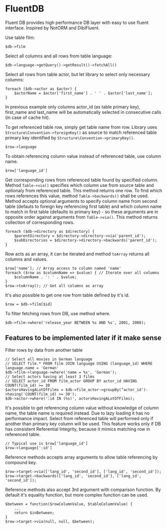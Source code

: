 # FluentDB

Fluent DB provides high performance DB layer with easy to use fluent interface.
Inspired by NotORM and DibiFluent.

Use table film:

	$db->film

Select all columns and all rows from table language:

	$db->language->getQuery()->getResult()->fetchAll()

Select all rows from table actor, but let library to select only necessary columns:

	foreach ($db->actor as $actor) {
		$actorName = $actor['first_name'] . ' ' . $actor['last_name'];
	}

In previous example only columns actor_id (as table primary key), first_name and last_name will be automatically selected
in consecutive calls (in case of cache hit).

To get referenced table row, simply get table name from row. Library uses `Structure\Convention->foreignKey()` as source to match
referenced table primary key identified by `Structure\Convention->primaryKey()`.

	$row->language

To obtain referencing column value instead of referenced table, use column name.

	$row['language_id']

Get corresponding rows from referenced table found by specified column. Method `Table->via()` specifies which column use from source table
and optionaly from referenced table. This method returns one row.
To find which rows references this value, method `Table->backwards()` shall be used. Method accepts optional arguments to specify
column name from second table (defauts to foreign key referencing first table) and which column name to match in first table
(defaults to primary key) - so these arguments are in opposite order against arguments from `Table->via()`. This method
returns collection of corresponding rows.

	foreach ($db->directory as $directory) {
		$parentDirectory = $directory->directory->via('parent_id');
		$subDirectories = $directory->directory->backwards('parent_id');
	}

Row acts as an array, it can be iterated and method `toArray` returns all columns and values.

	$row['name']; // Array access to column named 'name'
	foreach ($row as $columnName => $value) { // Iterate over all columns
		$columnName . ': ' . $value;
	}
	$row->toArray(); // Get all columns as array

It's also possible to get one row from table defined by it's id.

	$row = $db->film[$id]

To filter fetching rows from DB, use method where.

	$db->film->where('release_year BETWEEN %s AND %s', 2001, 2008);


Features to be implemented later if it make sense
-------------------------------------------------

Filter rows by data from another table

	// Select all movies in German language
	// SELECT film.* FROM film JOIN language USING (language_id) WHERE language.name = 'German'
	$db->film->language->where('name = %s', 'German');
	// Select actors having at least 3 films
	// SELECT actor_id FROM film_actor GROUP BY actor_id HAVING COUNT(film_id) >= 30
	$actorsHavingALotOfFilms = $db->film_actor->groupBy(̈́'actor_id')->having('COUNT(film_id) >= 30');
	$db->actor->where(':id IN (%s)', actorsHavingALotOfFilms);

It's possible to get referencing column value without knowledge of column name, the table name is required instead. Due to lazy loading
it has no performance impact. Select from referenced table will performed only if another than primary key column will be used.
This feature works only if DB has consistent Referential Integrity, because it mimics matching row in referenced table.

	// Typical use is $row['language_id']
	$row->language[':id']

Reference methods accepts array arguments to allow table referencing by compound key.

	$row->target->via(['lang_id', 'second_id'], ['lang_id', 'second_id']);
	$row->target->backwards(['lang_id', 'second_id'], ['lang_id', 'second_id']);

Reference methods also accept 3rd argument with comparison function. By default it's equality function, but more complex function
can be used.

	$between = function($rowColumnValue, $tableColumnValue) {
		...
		return $inBetween;
	}
	$row->target->via(null, null, $between);
